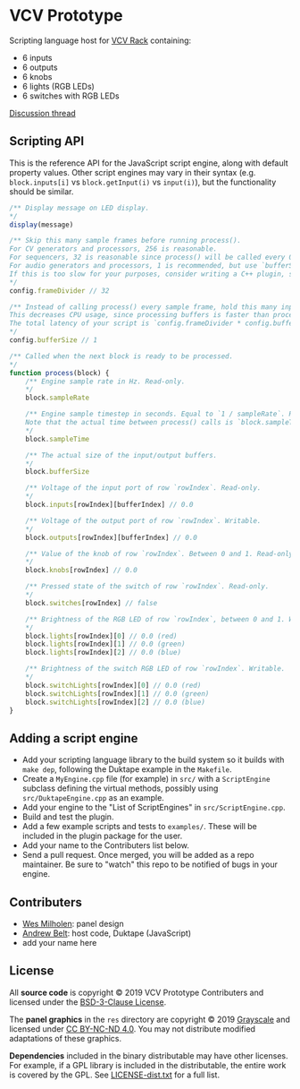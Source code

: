 # VCV Prototype

Scripting language host for [VCV Rack](https://vcvrack.com/) containing:
- 6 inputs
- 6 outputs
- 6 knobs
- 6 lights (RGB LEDs)
- 6 switches with RGB LEDs

[Discussion thread](https://community.vcvrack.com/t/vcv-prototype/3271)

## Scripting API

This is the reference API for the JavaScript script engine, along with default property values.
Other script engines may vary in their syntax (e.g. `block.inputs[i]` vs `block.getInput(i)` vs `input(i)`), but the functionality should be similar.

```js
/** Display message on LED display.
*/
display(message)

/** Skip this many sample frames before running process().
For CV generators and processors, 256 is reasonable.
For sequencers, 32 is reasonable since process() will be called every 0.7ms with a 44100kHz sample rate, which will capture 1ms-long triggers.
For audio generators and processors, 1 is recommended, but use `bufferSize` below.
If this is too slow for your purposes, consider writing a C++ plugin, since native VCV Rack plugins have 10-100x better performance.
*/
config.frameDivider // 32

/** Instead of calling process() every sample frame, hold this many input/output voltages in a buffer and call process() when it is full.
This decreases CPU usage, since processing buffers is faster than processing one frame at a time.
The total latency of your script is `config.frameDivider * config.bufferSize * block.sampleTime`.
*/
config.bufferSize // 1

/** Called when the next block is ready to be processed.
*/
function process(block) {
	/** Engine sample rate in Hz. Read-only.
	*/
	block.sampleRate

	/** Engine sample timestep in seconds. Equal to `1 / sampleRate`. Read-only.
	Note that the actual time between process() calls is `block.sampleTime * config.frameDivider`.
	*/
	block.sampleTime

	/** The actual size of the input/output buffers.
	*/
	block.bufferSize

	/** Voltage of the input port of row `rowIndex`. Read-only.
	*/
	block.inputs[rowIndex][bufferIndex] // 0.0

	/** Voltage of the output port of row `rowIndex`. Writable.
	*/
	block.outputs[rowIndex][bufferIndex] // 0.0

	/** Value of the knob of row `rowIndex`. Between 0 and 1. Read-only.
	*/
	block.knobs[rowIndex] // 0.0

	/** Pressed state of the switch of row `rowIndex`. Read-only.
	*/
	block.switches[rowIndex] // false

	/** Brightness of the RGB LED of row `rowIndex`, between 0 and 1. Writable.
	*/
	block.lights[rowIndex][0] // 0.0 (red)
	block.lights[rowIndex][1] // 0.0 (green)
	block.lights[rowIndex][2] // 0.0 (blue)

	/** Brightness of the switch RGB LED of row `rowIndex`. Writable.
	*/
	block.switchLights[rowIndex][0] // 0.0 (red)
	block.switchLights[rowIndex][1] // 0.0 (green)
	block.switchLights[rowIndex][2] // 0.0 (blue)
}
```

## Adding a script engine

- Add your scripting language library to the build system so it builds with `make dep`, following the Duktape example in the `Makefile`.
- Create a `MyEngine.cpp` file (for example) in `src/` with a `ScriptEngine` subclass defining the virtual methods, possibly using `src/DuktapeEngine.cpp` as an example.
- Add your engine to the "List of ScriptEngines" in `src/ScriptEngine.cpp`.
- Build and test the plugin.
- Add a few example scripts and tests to `examples/`. These will be included in the plugin package for the user.
- Add your name to the Contributers list below.
- Send a pull request. Once merged, you will be added as a repo maintainer. Be sure to "watch" this repo to be notified of bugs in your engine.

## Contributers

- [Wes Milholen](https://grayscale.info/): panel design
- [Andrew Belt](https://github.com/AndrewBelt): host code, Duktape (JavaScript)
- add your name here

## License

All **source code** is copyright © 2019 VCV Prototype Contributers and licensed under the [BSD-3-Clause License](https://opensource.org/licenses/BSD-3-Clause).

The **panel graphics** in the `res` directory are copyright © 2019 [Grayscale](http://grayscale.info/) and licensed under [CC BY-NC-ND 4.0](https://creativecommons.org/licenses/by-nc-nd/4.0/).
You may not distribute modified adaptations of these graphics.

**Dependencies** included in the binary distributable may have other licenses.
For example, if a GPL library is included in the distributable, the entire work is covered by the GPL.
See [LICENSE-dist.txt](LICENSE-dist.txt) for a full list.